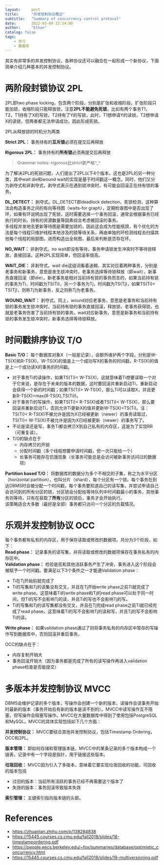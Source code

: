 ```yaml
---
layout:     post
title:      "并发控制协议概述"
subtitle:   "Summary of concurrency control protocol"
date:       2022-03-09 22:24:00
author:     "Ethan"
catalog: false
tags:
    - 学习
    - 数据库
---
```


其实有非常多的并发控制协议，各种协议还可以融合在一起形成一个新协议，下面简单介绍几种基本的并发控制协议。
# 两阶段封锁协议 2PL
2PL即two phase locking，包含两个阶段，分别是扩张和收缩阶段，扩张阶段只能加锁，收缩阶段只能释放锁，注意**2PL不能避免死锁**，比如有两个事务T1，T2，T1持有了X的写锁，T2持有了Y的写锁，此时，T1想申请Y的读锁，T2想申请X的读锁，但两者都无法申请成功，因此形成死锁。

2PL从释放锁的时机分为两类

**Strict 2PL：** 事务持有的**互斥锁**必须在提交后再释放

**Rigorous 2PL：** 事务持有的**所有锁**必须再提交后再释放
> Grammar notes: rigorous比strict更严格^_^

为了解决2PL的死锁问题，人们提出了2PL以下4个版本，这也是2PL的另一种分类，其中wait die和wound wait的实现是基于时间戳这一概念。同时，他们又分为剥夺式和非剥夺式，剥夺式表示在遇到锁冲突时，有可能会回滚正在持有锁的事务。

**DL_DETECT：** 剥夺式。DL_DETECT即deadlock detection，死锁检测，这种算法会构造事务之间的有向等待图（waits-for graph），定期检查图中是否出现了环，如果有环说明出现了死锁，这时需要选择一个事务回滚，通常会根据事务已经执行的时长、持有的资源数量等因素综合考虑被回滚的事务。  
多线程并发地去更新等待图是需要加锁的，因此这会成为性能瓶颈，有个优化的方法是每个线程只维护线程本地涉及的锁等待关系，再由单独的环检测线程去扫描其他每个线程的局部图，进而构造出全局图，最后来判断是否存在环。

**NO_WAIT：** 非剥夺式。no wait即没有等待，事务申请锁发生冲突时不等待锁释放，直接回滚。这种2PL实现简单，但回滚率很高。

**WAIT_DIE：** 非剥夺式。wait die这组词看着迷糊，其实对应着两种事务，分别是老事务和新事务，意思是发生锁冲突时，老事务选择等待锁释放（即wait），新事务直接回滚（即die）。新老事务是相对当前持有锁的事务而言的，如果当前持有锁的事务为Ti，时间戳为TS(Ti)，另一个事务为Tj，时间戳为TS(Tj)，如果TS(Ti)< TS(Tj)，则称Tj为新事务，反之则称Tj为老事务。

**WOUND_WAIT：** 剥夺式。同上，wound对应老事务，意思是老事务和当前持有锁的事务发生锁冲突时，当前持有锁的事务直接回滚，释放锁，老事务获得锁，也就是老事务伤害了当前持有锁的事务。wait对应新事务，意思是新事务和当前持有锁的事务发生锁冲突时，新事务选择等待锁释放。
# 时间戳排序协议 T/O
**Basic T/O：** 每个数据库对象X（一般是记录），会额外维护两个字段，分别是W-TS(X)和R-TS(X)，W-TS(X)的值是上一个成功写X的事务的时间戳，R-TS(X)的值是上一个成功读X的事务的时间戳。  
- 对于事务Ti的读操作，如果TS(Ti)< W-TS(X)，这就意味着Ti想要读取一个对于它来说，是存在于未来的版本的数据，这时要回滚并重新启动Ti，重新启动会获得一个新的时间戳；如果TS(Ti)> W-TS(X)，那么Ti可以读取X，并且更新R-TS(X)=max(R-TS(X),TS(Ti))。
- 对于事务Ti的写操作，如果TS(Ti)< R-TS(X)或者TS(Ti)< W-TS(X)，那么要回滚并重新启动Ti，否则允许Ti更新X的值并更新W-TS(X)=TS(Ti)。注：TS(Ti)< R-TS(X)不被允许是因为X已经被更新（newer）的事务读取过，TS(Ti)< W-TS(X)不被允许是因为X已经被更新（newer）的事务写了。
- 不论是读还是写，事务Ti都会拷贝X到自己私有的内存区，这是为了实现RR（可重复读）。
- T/O的缺点在于  
    - 内存拷贝的开销
    - 分配时间戳（多个线程想要申请时间戳，但一次只能给一个）
    - 长事务可能存在饥饿现象（长事务可能总是会访问被新事务访问过的数据项）

**Partition based T/O：** 将数据库的数据分为多个不相交的子集，称之为水平分区（horizontal partition），也叫分片（shard），每个分区有一个锁。每个事务在到达DBMS时会被分配一个时间戳，每个事务要知道自己的读写集，并尝试申请自己会访问到的所有分区的锁，分区锁会分配给等待队列中时间戳最小的事务，其他事务则等待，只有在获取了**所有**分区的锁后，事务才会开始执行。  
该策略适合大多数（最好是全部）事务都只访问一个分区的负载情况。

# 乐观并发控制协议 OCC
每个事务都有私有的内存区，用于保存读取或修改的数据项。共分为3个阶段，如下：  
**Read phase：** 记录事务的读写集，并将读取或修改的数据项保存在事务私有的内存区中。  
**Validation phase：** 检验是否和其他活跃事务产生了冲突，事务进入这个阶段会被赋予一个时间戳。要满足以下3个条件之一才能通Validation phase：
- Ti在Tj开始前就完成了
- Ti的写集和Tj的读集没有交叉，并且在Tj开始write phase之前Ti就完成了write phase。这意味着Ti的write phase和Tj的read phase可以处于同一时间，但Ti的写不会影响Tj的读，并且Ti的写也不会影响Tj的写。
- Ti的写集和Tj的读写集都没有交叉，并且在Tj完成read phase之前Ti就已经完成了read phase。这意味着Ti的写不会影响Tj的读和写，并且Tj的写不会影响Ti的读。

**Write phase：** 如果validation phase通过了则将事务私有的内存区中暂存的写操作写到数据库中，否则回滚并重启事务。

OCC的缺点在于：
- 内存复制开销大
- 事务回滚开销大（因为事务都是完成了所有的读写操作再进入validation phase检查是否能提交）
# 多版本并发控制协议 MVCC
DBMS会维护记录的多个版本，写操作会创建一个新的版本，读操作会读事务开始时最新的版本（事务开始后有新的版本是读不到的）。MVCC中读写操作互不阻塞，但写操作会阻塞写操作。MVCC在大量数据库中得到了使用包括PostgreSQL和MySQL。MVCC的具体实现包括如下几个方面：

**并发控制协议：** MVCC要结合其他并发控制协议，包括Timestamp Ordering，OCC和2PL。

**版本管理：** 即如何存储和管理版本链，MVCC中的某条记录的多个版本构成一个链表，记录中有一个字段是指针，用于链接这些版本。

**垃圾回收：** MVCC因为引入了多版本，意味着它要实现垃圾回收的功能，可回收的版本包括
- 过旧的版本：当前所有活跃的事务已经不再需要这个版本了
- 失效的版本：事务回滚导致版本失效

**索引管理：** 主键索引指向版本链的头部。

# References
- https://zhuanlan.zhihu.com/p/138284838
- https://15445.courses.cs.cmu.edu/fall2018/slides/18-timestampordering.pdf
- https://people.eecs.berkeley.edu/~fox/summaries/database/optimistic_concurrency.html
- https://15445.courses.cs.cmu.edu/fall2018/slides/19-multiversioning.pdf